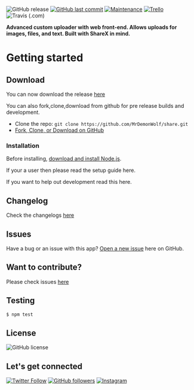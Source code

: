 ![GitHub release](https://img.shields.io/github/release/mrdemonwolf/share-mrdemonwolf-me.svg?style=for-the-badge)
[![GitHub last commit](https://img.shields.io/github/last-commit/mrdemonwolf/share.svg?logo=git&style=for-the-badge)](https://github.com/mrdemonwolf/popular-movie-quotes) [![Maintenance](https://img.shields.io/maintenance/yes/2019.svg?logo=npm&style=for-the-badge)](https://github.com/mrdemonnwolf/share)
[![Trello](https://img.shields.io/badge/Project%20Progress-blue?style=for-the-badge&logo=trello)](https://trello.com/b/uljnYGOg "Follow the project progress here.")
![Travis (.com)](https://img.shields.io/travis/com/mrdemonwolf/share?style=for-the-badge)


**Advanced custom uploader with web front-end.  Allows uploads for  images, files, and text. Built with ShareX in mind.**

# Getting started

## Download
You can now download the release [here](/releases/latest)

You can also fork,clone,download from github for pre release builds and development.
* Clone the repo: `git clone https://github.com/MrDemonWolf/share.git`
* [Fork, Clone, or Download on GitHub](/)

### Installation
Before installing, [download and install Node.js](https://nodejs.org/en/download/).

If your a user then please read the setup guide here.

If you want to help out development read this here.

<!-- Add other helps in the code base here -->

## Changelog
Check the changelogs [here](/CHANGELOG.md)

## Issues
Have a bug or an issue with this app? [Open a new issue](https://github.com/MrDemonWolf/share-mrdemonwolf-me/issues) here on GitHub.

## Want to contribute?
Please check issues [here](https://github.com/NikhilNamal17/popular-movie-quotes/issues)

## Testing
```bash
$ npm test
```

## License
![GitHub license](https://img.shields.io/github/license/MrDemonWolf/share.svg?style=for-the-badge&logo=github)

## Let's get connected
[![Twitter Follow](https://img.shields.io/twitter/follow/MrDemonWolf.svg?style=for-the-badge&logo=twitter)](https://twitter.com/MrDemonnWolf)
[![GitHub followers](https://img.shields.io/github/followers/nathanhenniges.svg?label=Follow&style=for-the-badge&logo=github)](https://github.com/nathanhenniges/)
[![Instagram](https://img.shields.io/static/v1.svg?label=follow&message=@MrDemonWolf&color=grey&logo=instagram&style=for-the-badge&logoColor=white&colorA=critical)](https://www.instagram.com/MrDemonWolf/)
